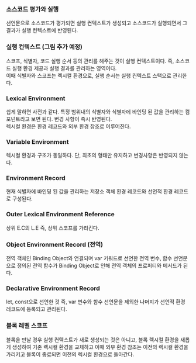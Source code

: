 ### 소스코드 평가와 실행
선언문으로 소스코드가 평가되면 실행 컨텍스트가 생성되고 소스코드가 실행되면서 그 결과가 실행 컨텍스트에 반영된다.

### 실행 컨텍스트 (그림 추가 예정)
스코프, 식별자, 코드 실행 순서 등의 관리를 해주는 것이 실행 컨텍스트이다. 즉, 소스코드 실행 환경 제공과 실행 결과를 관리하는 영역이다.<br>
이때 식별자와 스코프는 렉시컬 환경으로, 실행 순서는 실행 컨텍스트 스택으로 관리한다.

### Lexical Environment
쉽게 말하면 사전과 같다. 특정 범위내의 식별자와 식별자에 바인딩 된 값을 관리하는 컴포넌트라고 보면 된다. 변경 사항이 즉시 반영된다. <br>
렉시컬 환경은 환경 레코드와 외부 환경 참조로 이루어진다.

### Variable Environment
렉시컬 환경과 구조가 동일하다. 단, 최초의 형태만 유지하고 변경사항은 반영되지 않는다.

### Environment Record
현재 식별자에 바인딩 된 값을 관리하는 저장소 객체 환경 레코드와 선언적 환경 레코드로 구성된다.

### Outer Lexical Environment Reference
상위 E.C의 L.E 즉, 상위 스코프를 가리킨다.

### Object Environment Record (전역)
전역 객체인 Binding Object와 연결되며 var 키워드로 선언한 전역 변수, 함수 선언문으로 정의된 전역 함수가 Binding Object로 인해 전역 객체의 프로퍼티와 메서드가 된다.

### Declarative Environment Record
let, const으로 선언한 것 즉, var 변수와 함수 선언문을 제외한 나머지가 선언적 환경 레코드에 등록되고 관리된다.

### 블록 레벨 스코프
블록을 만날 경우 실행 컨텍스트가 새로 생성되는 것은 아니고, 블록 렉시컬 환경을 새롭게 생성하여 기존 렉시컬 환경을 교체하고 이때 외부 환경 참조는 이전의 렉시컬 환경을 가리키고
블록이 종료되면 이전의 렉시컬 환경으로 돌아간다. 
